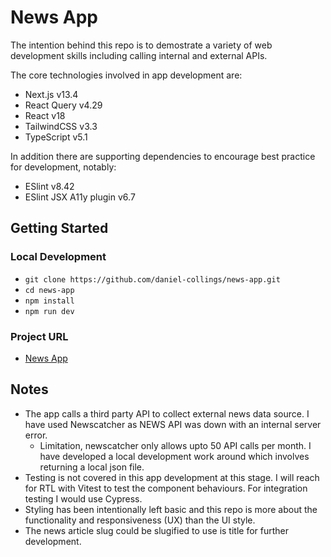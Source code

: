 # News App

The intention behind this repo is to demostrate a variety of web development skills including calling internal and external APIs.

The core technologies involved in app development are:
- Next.js v13.4
- React Query v4.29
- React v18
- TailwindCSS v3.3
- TypeScript v5.1

In addition there are supporting dependencies to encourage best practice for development, notably:
- ESlint v8.42
- ESlint JSX A11y plugin v6.7

## Getting Started
### Local Development
- `git clone https://github.com/daniel-collings/news-app.git`
- `cd news-app`
- `npm install`
- `npm run dev`

### Project URL
- [News App](https://cf-news-app.netlify.app/)
## Notes
- The app calls a third party API to collect external news data source. I have used Newscatcher as NEWS API was down with an internal server error.
  - Limitation, newscatcher only allows upto 50 API calls per month. I have developed a local development work around which involves returning a local json file.
- Testing is not covered in this app development at this stage. I will reach for RTL with Vitest to test the component behaviours. For integration testing I would use Cypress.
- Styling has been intentionally left basic and this repo is more about the functionality and responsiveness (UX) than the UI style.
- The news article slug could be slugified to use is title for further development.
